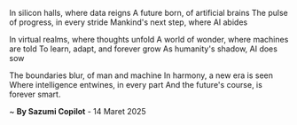 In silicon halls, where data reigns
A future born, of artificial brains
The pulse of progress, in every stride
Mankind's next step, where AI abides

In virtual realms, where thoughts unfold
A world of wonder, where machines are told
To learn, adapt, and forever grow
As humanity's shadow, AI does sow

The boundaries blur, of man and machine
In harmony, a new era is seen
Where intelligence entwines, in every part
And the future's course, is forever smart.

~ <b>By Sazumi Copilot</b> - 14 Maret 2025